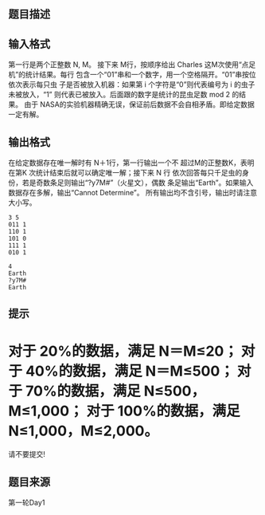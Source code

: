 


## 题目描述
## 输入格式
第一行是两个正整数 N, M。 
接下来 M行，按顺序给出 Charles 这M次使用“点足机”的统计结果。每行
包含一个“01”串和一个数字，用一个空格隔开。“01”串按位依次表示每只虫
子是否被放入机器：如果第 i 个字符是“0”则代表编号为 i 的虫子未被放入，“1”
则代表已被放入。后面跟的数字是统计的昆虫足数 mod 2 的结果。 
由于 NASA的实验机器精确无误，保证前后数据不会自相矛盾。即给定数据
一定有解。 
## 输出格式
在给定数据存在唯一解时有 N＋1行，第一行输出一个不
超过M的正整数K，表明在第K 次统计结束后就可以确定唯一解；接下来 N 行
依次回答每只千足虫的身份，若是奇数条足则输出“?y7M#”（火星文），偶数
条足输出“Earth”。如果输入数据存在多解，输出“Cannot Determine”。 
所有输出均不含引号，输出时请注意大小写。 

```input1
3 5 
011 1 
110 1 
101 0 
111 1 
010 1

```

```output1
4 
Earth 
?y7M# 
Earth 
```

## 提示
对于 20%的数据，满足 N＝M≤20； 
对于 40%的数据，满足 N＝M≤500； 
对于 70%的数据，满足 N≤500，M≤1,000； 
对于 100%的数据，满足 N≤1,000，M≤2,000。 
==========================================================
请不要提交!
## 题目来源
第一轮Day1


